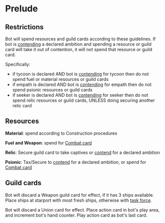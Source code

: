 # Prelude

## Restrictions

Bot will spend resources and guild cards according to these guidelines.
If bot is <ins>contending</ins> a declared ambition and spending a resource or guild card will take it out of contention, it will not spend that resource or guild card.

Specifically:

- if tycoon is declared AND bot is <ins>contending</ins> for tycoon then do not spend fuel or material resources or guild cards
- if empath is declared AND bot is <ins>contending</ins> for empath then do not spend psionic resources or guild cards
- if seeker is declared AND bot is <ins>contending</ins> for seeker then do not spend relic resources or guild cards, UNLESS doing securing another relic card

## Resources

**Material**: spend according to Construction procedures

**Fuel and Weapon**: spend for <ins>Combat card</ins>

**Relic**: Secure guild card to take captives or <ins>contend</ins> for a declared ambition

**Psionic**: Tax/Secure to <ins>contend</ins> for a declared ambition, or spend for <ins>Combat card</ins>

## Guild cards

Bot will discard a Weapon guild card for effect, if it has 3 ships available. Place ships at starport with most fresh ships, otherwise with <ins>task force</ins>.

Bot will discard a Union card for effect. Place action card in bot's play area, and increment bot's hand counter. Play action card as bot's last card.

<div class="pagebreak"> </div>
